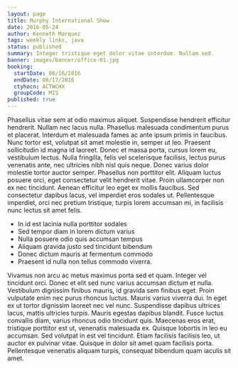 ```yaml
---
layout: page
title: Murphy International Show
date: 2016-05-24
author: Kenneth Marquez
tags: weekly links, java
status: published
summary: Integer tristique eget dolor vitae interdum. Nullam sed.
banner: images/banner/office-01.jpg
booking:
  startDate: 06/16/2016
  endDate: 06/17/2016
  ctyhocn: ACTWCHX
  groupCode: MIS
published: true
---
```

Phasellus vitae sem at odio maximus aliquet. Suspendisse hendrerit efficitur hendrerit. Nullam nec lacus nulla. Phasellus malesuada condimentum purus et placerat. Interdum et malesuada fames ac ante ipsum primis in faucibus. Nunc tortor est, volutpat sit amet molestie in, semper ut leo. Praesent sollicitudin id magna id laoreet. Donec et massa porta, cursus lorem eu, vestibulum lectus. Nulla fringilla, felis vel scelerisque facilisis, lectus purus venenatis ante, nec ultricies nibh nisl quis neque. Donec varius dolor molestie tortor auctor semper. Phasellus non porttitor elit. Aliquam luctus posuere orci, eget consectetur velit hendrerit vitae. Proin ullamcorper non ex nec tincidunt. Aenean efficitur leo eget ex mollis faucibus. Sed consectetur dapibus lacus, vel imperdiet eros sodales ut. Pellentesque imperdiet, orci nec pretium tristique, turpis lorem accumsan mi, in facilisis nunc lectus sit amet felis.

* In id est lacinia nulla porttitor sodales
* Sed tempor diam in lorem dictum varius
* Nulla posuere odio quis accumsan tempus
* Aliquam gravida justo sed tincidunt bibendum
* Donec dictum mauris at fermentum commodo
* Praesent id nulla non tellus commodo viverra.

Vivamus non arcu ac metus maximus porta sed et quam. Integer vel tincidunt orci. Donec et elit sed nunc varius accumsan dictum et nulla. Vestibulum dignissim finibus mauris, id gravida sem finibus eget. Proin vulputate enim nec purus rhoncus luctus. Mauris varius viverra dui. In eget ex ut tortor dignissim laoreet nec vel nunc. Suspendisse dapibus ultrices lacus, mattis ultricies turpis. Mauris egestas dapibus blandit. Fusce luctus convallis diam, varius rhoncus odio tincidunt quis. Maecenas eros erat, tristique porttitor est ut, venenatis malesuada ex. Quisque lobortis in leo eu accumsan. Sed volutpat in est vel tincidunt. Etiam facilisis facilisis leo, ut auctor ex pulvinar vitae. Quisque in dolor sit amet quam facilisis porta. Pellentesque venenatis aliquam turpis, consequat bibendum quam iaculis sit amet.
